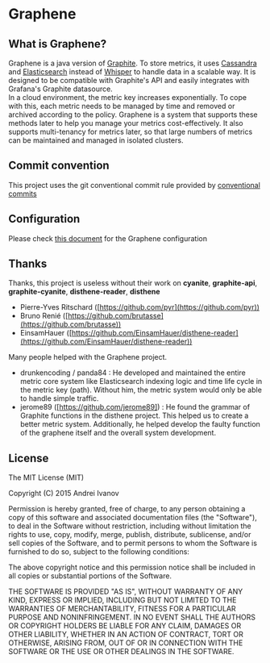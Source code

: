 # Graphene

## What is Graphene?
Graphene is a java version of [Graphite](https://graphiteapp.org). To
store metrics, it uses [Cassandra](https://github.com/apache/cassandra)
and [Elasticsearch](https://github.com/elastic/elasticsearch) instead of
[Whisper](https://github.com/graphite-project/whisper) to handle data in
a scalable way. It is designed to be compatible with Graphite's API and
easily integrates with Grafana's Graphite datasource.   
In a cloud environment, the metric key increases exponentially. To cope
with this, each metric needs to be managed by time and removed or
archived according to the policy. Graphene is a system that supports
these methods later to help you manage your metrics cost-effectively. It
also supports multi-tenancy for metrics later, so that large numbers of
metrics can be maintained and managed in isolated clusters.

## Commit convention
This project uses the git conventional commit rule provided by [conventional commits](https://www.conventionalcommits.org/en/v1.0.0-beta.4/)

## Configuration
Please check [this document](https://github.com/graphene-monitoring/graphene/wiki/Configuration) for the Graphene configuration

## Thanks

Thanks, this project is useless without their work on **cyanite**, **graphite-api**, **graphite-cyanite**, **disthene-reader**, **disthene**

- Pierre-Yves Ritschard ([https://github.com/pyr](https://github.com/pyr))
- Bruno Renié ([https://github.com/brutasse](https://github.com/brutasse))
- EinsamHauer ([https://github.com/EinsamHauer/disthene-reader](https://github.com/EinsamHauer/disthene-reader))

Many people helped with the Graphene project.

- drunkencoding / panda84 : He developed and maintained the entire metric core system like Elasticsearch indexing logic and time life cycle in the metric key (path). Without him, the metric system would only be able to handle simple traffic.
- jerome89 ([https://github.com/jerome89]) : He found the grammar of Graphite functions in the disthene project. This helped us to create a better metric system. Additionally, he helped develop the faulty function of the graphene itself and the overall system development.

## License

The MIT License (MIT)

Copyright (C) 2015 Andrei Ivanov

Permission is hereby granted, free of charge, to any person obtaining a copy
of this software and associated documentation files (the "Software"), to deal
in the Software without restriction, including without limitation the rights
to use, copy, modify, merge, publish, distribute, sublicense, and/or sell
copies of the Software, and to permit persons to whom the Software is
furnished to do so, subject to the following conditions:

The above copyright notice and this permission notice shall be included in all
copies or substantial portions of the Software.

THE SOFTWARE IS PROVIDED "AS IS", WITHOUT WARRANTY OF ANY KIND, EXPRESS OR
IMPLIED, INCLUDING BUT NOT LIMITED TO THE WARRANTIES OF MERCHANTABILITY,
FITNESS FOR A PARTICULAR PURPOSE AND NONINFRINGEMENT. IN NO EVENT SHALL THE
AUTHORS OR COPYRIGHT HOLDERS BE LIABLE FOR ANY CLAIM, DAMAGES OR OTHER
LIABILITY, WHETHER IN AN ACTION OF CONTRACT, TORT OR OTHERWISE, ARISING FROM,
OUT OF OR IN CONNECTION WITH THE SOFTWARE OR THE USE OR OTHER DEALINGS IN THE
SOFTWARE.
